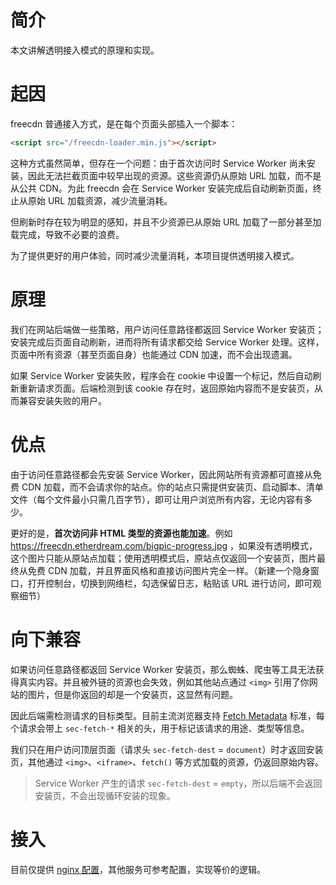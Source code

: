 # 简介

本文讲解透明接入模式的原理和实现。


# 起因

freecdn 普通接入方式，是在每个页面头部插入一个脚本：

```html
<script src="/freecdn-loader.min.js"></script>
```

这种方式虽然简单，但存在一个问题：由于首次访问时 Service Worker 尚未安装，因此无法拦截页面中较早出现的资源。这些资源仍从原始 URL 加载，而不是从公共 CDN。为此 freecdn 会在 Service Worker 安装完成后自动刷新页面，终止从原始 URL 加载资源，减少流量消耗。

但刷新时存在较为明显的感知，并且不少资源已从原始 URL 加载了一部分甚至加载完成，导致不必要的浪费。

为了提供更好的用户体验，同时减少流量消耗，本项目提供透明接入模式。


# 原理

我们在网站后端做一些策略，用户访问任意路径都返回 Service Worker 安装页；安装完成后页面自动刷新，进而将所有请求都交给 Service Worker 处理。这样，页面中所有资源（甚至页面自身）也能通过 CDN 加速，而不会出现遗漏。

如果 Service Worker 安装失败，程序会在 cookie 中设置一个标记，然后自动刷新重新请求页面。后端检测到该 cookie 存在时，返回原始内容而不是安装页，从而兼容安装失败的用户。


# 优点

由于访问任意路径都会先安装 Service Worker，因此网站所有资源都可直接从免费 CDN 加载，而不会请求你的站点。你的站点只需提供安装页、启动脚本、清单文件（每个文件最小只需几百字节），即可让用户浏览所有内容，无论内容有多少。

更好的是，**首次访问非 HTML 类型的资源也能加速**。例如 https://freecdn.etherdream.com/bigpic-progress.jpg ，如果没有透明模式，这个图片只能从原站点加载；使用透明模式后，原站点仅返回一个安装页，图片最终从免费 CDN 加载，并且界面风格和直接访问图片完全一样。（新建一个隐身窗口，打开控制台，切换到网络栏，勾选保留日志，粘贴该 URL 进行访问，即可观察细节）


# 向下兼容

如果访问任意路径都返回 Service Worker 安装页，那么蜘蛛、爬虫等工具无法获得真实内容。并且被外链的资源也会失效，例如其他站点通过 `<img>` 引用了你网站的图片，但是你返回的却是一个安装页，这显然有问题。

因此后端需检测请求的目标类型。目前主流浏览器支持 [Fetch Metadata](https://developer.mozilla.org/en-US/docs/Web/HTTP/Headers/Sec-Fetch-Mode) 标准，每个请求会带上 `sec-fetch-*` 相关的头，用于标记该请求的用途、类型等信息。

我们只在用户访问顶层页面（请求头 `sec-fetch-dest` = `document`）时才返回安装页，其他通过 `<img>`、`<iframe>`、`fetch()` 等方式加载的资源，仍返回原始内容。

> Service Worker 产生的请求 `sec-fetch-dest` = `empty`，所以后端不会返回安装页，不会出现循环安装的现象。


# 接入

目前仅提供 [nginx 配置](../../examples/nginx)，其他服务可参考配置，实现等价的逻辑。
